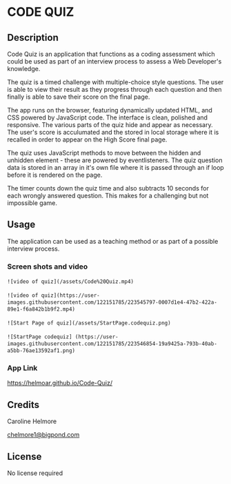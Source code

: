

# CODE QUIZ

## Description

Code Quiz is an application that functions as a coding assessment which could be used as part of an interview process to assess a Web Developer's knowledge. 

The quiz is a timed challenge with multiple-choice style questions. The user is able to view their result as they progress through each question and then finally is able to save their score on the final page. 

The app runs on the browser, featuring dynamically updated HTML, and CSS powered by JavaScript code. The interface is clean, polished and responsive. The various parts of the quiz hide and appear as necessary. The user's score is acculumated and the stored in local storage where it is recalled in order to appear on the High Score final page.

The quiz uses JavaScript methods to move between the hidden and unhidden element - these are powered by eventlisteners. The quiz question data is stored in an array in it's own file where it is passed through an if loop before it is rendered on the page.

The timer counts down the quiz time and also subtracts 10 seconds for each wrongly answered question. This makes for a challenging but not impossible game. 


## Usage

The application can be used as a teaching method or as part of a possible interview process. 

### Screen shots and video

    ![video of quiz](/assets/Code%20Quiz.mp4)
  
    ![video of quiz](https://user-images.githubusercontent.com/122151785/223545797-0007d1e4-47b2-422a-89e1-f6a842b1b9f2.mp4)

    ![Start Page of quiz](/assets/StartPage.codequiz.png)

    ![StartPage codequiz] (https://user-images.githubusercontent.com/122151785/223546854-19a9425a-793b-40ab-a5bb-76ae13592af1.png)

### App Link

 https://helmoar.github.io/Code-Quiz/

## Credits

Caroline Helmore 

chelmore1@bigpond.com

## License

No license required


